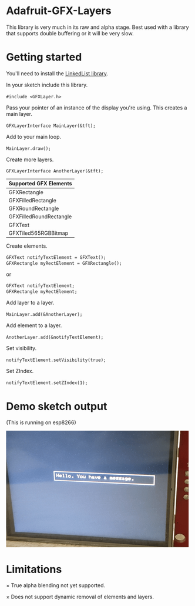 # Adafruit-GFX-Layers
This library is very much in its raw and alpha stage. Best used with a library that supports double buffering or it will be very slow.

# Getting started

You'll need to install the [LinkedList library](https://github.com/ivanseidel/LinkedList).

In your sketch include this library.

`#include <GFXLayer.h>`

Pass your pointer of an instance of the display you're using. This creates a main layer.

`GFXLayerInterface MainLayer(&tft);`

Add to your main loop.

`MainLayer.draw();`

Create more layers.

```
GFXLayerInterface AnotherLayer(&tft);
```
|Supported GFX Elements | 
|-----------------------| 
|      GFXRectangle     | 
|   GFXFilledRectangle  |
|   GFXRoundRectangle   |
|GFXFilledRoundRectangle|
|        GFXText        |
|  GFXTiled565RGBBitmap |

Create elements.
```
GFXText notifyTextElement = GFXText();
GFXRectangle myRectElement = GFXRectangle();
```
or
```
GFXText notifyTextElement;
GFXRectangle myRectElement;
```
Add layer to a layer.

` MainLayer.add(&AnotherLayer); `

Add element to a layer.

`AnotherLayer.add(&notifyTextElement);`

Set visibility.

`notifyTextElement.setVisibility(true);`

Set ZIndex.

`notifyTextElement.setZIndex(1);`

# Demo sketch output

(This is running on esp8266)

![ILI9341 Example](data/ILI9341Layers.gif)
# Limitations
× True alpha blending not yet supported.

× Does not support dynamic removal of elements and layers.
